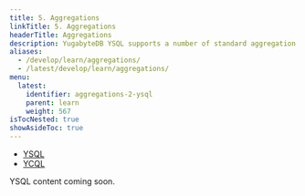 ```yaml
---
title: 5. Aggregations
linkTitle: 5. Aggregations
headerTitle: Aggregations
description: YugabyteDB YSQL supports a number of standard aggregation functions. Let us go through some of these using an example.
aliases:
  - /develop/learn/aggregations/
  - /latest/develop/learn/aggregations/
menu:
  latest:
    identifier: aggregations-2-ysql
    parent: learn
    weight: 567
isTocNested: true
showAsideToc: true
---
```


<ul class="nav nav-tabs-alt nav-tabs-yb">

  <li >
    <a href="/latest/develop/learn/aggregations-ysql" class="nav-link active">
      <i class="icon-postgres" aria-hidden="true"></i>
      YSQL
    </a>
  </li>

  <li >
    <a href="/latest/develop/learn/aggregations-ycql" class="nav-link">
      <i class="icon-cassandra" aria-hidden="true"></i>
      YCQL
    </a>
  </li>

</ul>

YSQL content coming soon.
